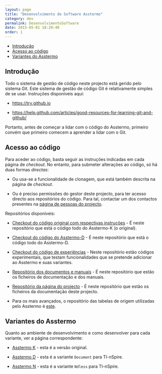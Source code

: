 ```yaml
---
layout: page
title: "Desenvolvimento do Software Asstermo"
category: dev
permalink: DesenvolvimentoSoftware
date: 2015-05-01 18:29:40
order: 1
---
```


  * [Introdução](#introdução)
  * [Acesso ao código](#acesso-ao-código)
  * [Variantes do Asstermo](#variantes-do-asstermo)

## Introdução
Todo o sistema de gestão de código neste projecto está gerido pelo sistema Git. Este sistema de gestão de código Git é relativamente simples de se usar. Instruções disponíveis aqui:

* https://try.github.io

* https://help.github.com/articles/good-resources-for-learning-git-and-github/

Portanto, antes de começar a lidar com o código do Asstermo, primeiro convém que primeiro comecem a aprender a lidar com o Git.


## Acesso ao código
Para aceder ao código, basta seguir as instruções indicadas em cada página de <i>checkout</i>. No entanto, para submeter alterações ao código, só há duas formas <i>directas</i>:

* Ou usa-se a funcionalidade de clonagem, que está também descrita na página de <i>checkout</i>.

* Ou é preciso permissões do gestor deste projecto, para ter acesso directo aos repositórios do código. Para tal, contactar um dos contactos presentes na [página de pessoas do projecto](https://github.com/orgs/asstermo/people).


Repositórios disponíveis:

* [Checkout do código original com respectivas instruções](https://github.com/asstermo/K) - É neste repositório que está o código todo do Asstermo-K (o original).

* [Checkout do código do Asstermo-D](https://github.com/asstermo/D) - É neste repositório que está o código todo do Asstermo-D.

* [Checkout do código de experiências](https://github.com/asstermo/experiments) - Neste repositório estão códigos experimentais, que testam funcionalidades que se pretende adicionar ao Asstermo e suas variantes.

* [Repositório dos documentos e manuais](https://github.com/asstermo/documentation) - É neste repositório que estão os ficheiros de documentação e dos manuais.

* [Repositório da página do projecto](https://github.com/asstermo/asstermo.github.io) - É neste repositório que estão os ficheiros da documentação deste projecto.

* Para os mais avançados, o repositório das tabelas de origem utilizadas pelo Asstermo é [este](https://github.com/asstermo/tabelas).



## Variantes do Asstermo
Quanto ao ambiente de desenvolvimento e como desenvolver para cada variante, ver a página correspondente:

* [Asstermo K](/DesenvolvimentoAsstermoK) - esta é a versão original.

* [Asstermo D](/DesenvolvimentoAsstermoD) - esta é a variante <code>Document</code> para TI-nSpire.

* [Asstermo N](/DesenvolvimentoAsstermoN) - esta é a variante <code>Ndless</code> para TI-nSpire.

